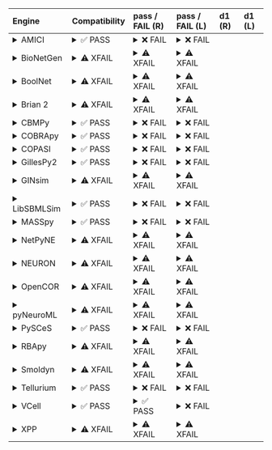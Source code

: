 | Engine                                                                                                                                     | Compatibility                                                                                                                                                                                                                                                 | pass / FAIL (R)                                                                                                                                                                                                                                                                                                                                                                                                                                                                                                                                                                                                                                                                                                                                                                                                                                                                                                                                               | pass / FAIL (L)                                                                                                                                                                                                                                                                                                                                                                                                                                                                                                                                                                                                                                               | d1 (R) | d1 (L) |
| :----------------------------------------------------------------------------------------------------------------------------------------- | :------------------------------------------------------------------------------------------------------------------------------------------------------------------------------------------------------------------------------------------------------------ | :------------------------------------------------------------------------------------------------------------------------------------------------------------------------------------------------------------------------------------------------------------------------------------------------------------------------------------------------------------------------------------------------------------------------------------------------------------------------------------------------------------------------------------------------------------------------------------------------------------------------------------------------------------------------------------------------------------------------------------------------------------------------------------------------------------------------------------------------------------------------------------------------------------------------------------------------------------ | :------------------------------------------------------------------------------------------------------------------------------------------------------------------------------------------------------------------------------------------------------------------------------------------------------------------------------------------------------------------------------------------------------------------------------------------------------------------------------------------------------------------------------------------------------------------------------------------------------------------------------------------------------------ | :----- | :----- |
| <details><summary>AMICI</summary>https://docs.biosimulators.org/Biosimulators_AMICI/<br></details>                                         | <details><summary>&#9989; PASS</summary>The filenames '01186-sbml-l3v2.xml' and '01186-sbml-l3v2-sedml.xml' suggest the input files are SBML and SED-ML which is compatible with AMICI.<br><br>SED-ML and SBML are compatible with AMICI.</details>           | <details><summary>&#10060; FAIL</summary><a href="https://api.biosimulations.org/runs/674dca6cef911d5d4525a3ba">view</a><br><a href="https://api.biosimulations.org/results/674dca6cef911d5d4525a3ba/download">download</a><br><a href="https://api.biosimulations.org/logs/674dca6cef911d5d4525a3ba?includeOutput=true">logs</a><br><br>ERROR MESSAGE:<br>The COMBINE/OMEX did not execute successfully:<br><br> The SED document did not execute successfully:<br> <br> SteadyStateSimulation `simulation_1` is not supported.<br> - Simulation simulation_1 of type `SteadyStateSimulation` is not supported. Simulation must be an instance of one of the following:<br> - UniformTimeCourseSimulation<br><br>ERROR TYPE:<br>CombineArchiveExecutionError</details>                                                                                                                                                                                       | <details><summary>&#10060; FAIL</summary>ERROR MESSAGE:<br>The COMBINE/OMEX did not execute successfully:<br><br> The SED document did not execute successfully:<br> <br> SteadyStateSimulation `simulation_1` is not supported.<br> - Simulation simulation_1 of type `SteadyStateSimulation` is not supported. Simulation must be an instance of one of the following:<br> - UniformTimeCourseSimulation<br><br>ERROR TYPE:<br>CombineArchiveExecutionError</details>                                                                                                                                                                                       |        |        |
| <details><summary>BioNetGen</summary>https://docs.biosimulators.org/Biosimulators_BioNetGen/<br></details>                                 | <details><summary>&#9888; XFAIL</summary>EXPECTED FAIL<br><br>Only BNGL, SED-ML are compatible with BioNetGen.</details>                                                                                                                                      | <details><summary>&#9888; XFAIL</summary>EXPECTED FAIL<br><br><a href="https://api.biosimulations.org/runs/674dca6f10bb4455d6187fa2">view</a><br><a href="https://api.biosimulations.org/results/674dca6f10bb4455d6187fa2/download">download</a><br><a href="https://api.biosimulations.org/logs/674dca6f10bb4455d6187fa2?includeOutput=true">logs</a><br><br>ERROR MESSAGE:<br>The COMBINE/OMEX did not execute successfully:<br><br> The SED document did not execute successfully:<br> <br> Language for model `model_1` is not supported.<br> - Model language `urn:sedml:language:sbml` is not supported. Models must be in BNGL format (e.g., `sed:model/@language` must match `^urn:sedml:language:bngl(\.$)` such as `urn:sedml:language:bngl`).<br><br>ERROR TYPE:<br>CombineArchiveExecutionError</details>                                                                                                                                         | <details><summary>&#9888; XFAIL</summary>EXPECTED FAIL<br><br>ERROR MESSAGE:<br>The COMBINE/OMEX did not execute successfully:<br><br> The SED document did not execute successfully:<br> <br> Language for model `model_1` is not supported.<br> - Model language `urn:sedml:language:sbml` is not supported. Models must be in BNGL format (e.g., `sed:model/@language` must match `^urn:sedml:language:bngl(\.$)` such as `urn:sedml:language:bngl`).<br><br>ERROR TYPE:<br>CombineArchiveExecutionError</details>                                                                                                                                         |        |        |
| <details><summary>BoolNet</summary>https://docs.biosimulators.org/Biosimulators_BoolNet/<br></details>                                     | <details><summary>&#9888; XFAIL</summary>EXPECTED FAIL<br><br>Only SBML-qual, SED-ML are compatible with BoolNet.</details>                                                                                                                                   | <details><summary>&#9888; XFAIL</summary>EXPECTED FAIL<br><br><a href="https://api.biosimulations.org/runs/674dca71261553b9bc2547b9">view</a><br><a href="https://api.biosimulations.org/results/674dca71261553b9bc2547b9/download">download</a><br><a href="https://api.biosimulations.org/logs/674dca71261553b9bc2547b9?includeOutput=true">logs</a><br><br>ERROR MESSAGE:<br>The COMBINE/OMEX did not execute successfully:<br><br> The SED document did not execute successfully:<br> <br> SteadyStateSimulation `simulation_1` is not supported.<br> - Simulation simulation_1 of type `SteadyStateSimulation` is not supported. Simulation must be an instance of one of the following:<br> - UniformTimeCourseSimulation<br><br>ERROR TYPE:<br>CombineArchiveExecutionError</details>                                                                                                                                                                  | <details><summary>&#9888; XFAIL</summary>EXPECTED FAIL<br><br>ERROR MESSAGE:<br>The COMBINE/OMEX did not execute successfully:<br><br> The SED document did not execute successfully:<br> <br> SteadyStateSimulation `simulation_1` is not supported.<br> - Simulation simulation_1 of type `SteadyStateSimulation` is not supported. Simulation must be an instance of one of the following:<br> - UniformTimeCourseSimulation<br><br>ERROR TYPE:<br>CombineArchiveExecutionError</details>                                                                                                                                                                  |        |        |
| <details><summary>Brian 2</summary>https://docs.biosimulators.org/Biosimulators_pyNeuroML/<br></details>                                   | <details><summary>&#9888; XFAIL</summary>EXPECTED FAIL<br><br>Only NeuroML, SED-ML are compatible with Brian 2.</details>                                                                                                                                     | <details><summary>&#9888; XFAIL</summary>EXPECTED FAIL<br><br><a href="https://api.biosimulations.org/runs/674dca6e10bb4455d6187f9f">view</a><br><a href="https://api.biosimulations.org/results/674dca6e10bb4455d6187f9f/download">download</a><br><a href="https://api.biosimulations.org/logs/674dca6e10bb4455d6187f9f?includeOutput=true">logs</a><br><br>ERROR MESSAGE:<br>No module named 'libsbml'<br><br>ERROR TYPE:<br>ModuleNotFoundError</details>                                                                                                                                                                                                                                                                                                                                                                                                                                                                                                 | <details><summary>&#9888; XFAIL</summary>EXPECTED FAIL<br><br>ERROR MESSAGE:<br>No module named 'libsbml'<br><br>ERROR TYPE:<br>ModuleNotFoundError</details>                                                                                                                                                                                                                                                                                                                                                                                                                                                                                                 |        |        |
| <details><summary>CBMPy</summary>https://docs.biosimulators.org/Biosimulators_CBMPy/<br></details>                                         | <details><summary>&#9989; PASS</summary>The filenames '01186-sbml-l3v2.xml' and '01186-sbml-l3v2-sedml.xml' suggest the input files are SBML and SED-ML which is compatible with CBMPy.<br><br>SED-ML and SBML are compatible with CBMPy.</details>           | <details><summary>&#10060; FAIL</summary><a href="https://api.biosimulations.org/runs/674dca7310bb4455d6187fa5">view</a><br><a href="https://api.biosimulations.org/results/674dca7310bb4455d6187fa5/download">download</a><br><a href="https://api.biosimulations.org/logs/674dca7310bb4455d6187fa5?includeOutput=true">logs</a><br><br>ERROR MESSAGE:<br>The COMBINE/OMEX did not execute successfully:<br><br> The SED document did not execute successfully:<br> <br> 'MLStripper' object has no attribute 'unescape'<br><br>ERROR TYPE:<br>CombineArchiveExecutionError</details>                                                                                                                                                                                                                                                                                                                                                                        | <details><summary>&#10060; FAIL</summary>ERROR MESSAGE:<br>The COMBINE/OMEX did not execute successfully:<br><br> The SED document did not execute successfully:<br> <br> 'MLStripper' object has no attribute 'unescape'<br><br>ERROR TYPE:<br>CombineArchiveExecutionError</details>                                                                                                                                                                                                                                                                                                                                                                        |        |        |
| <details><summary>COBRApy</summary>https://docs.biosimulators.org/Biosimulators_COBRApy/<br>Only allows steady state simulations</details> | <details><summary>&#9989; PASS</summary>The filenames '01186-sbml-l3v2.xml' and '01186-sbml-l3v2-sedml.xml' suggest the input files are SBML and SED-ML which is compatible with COBRApy.<br><br>SED-ML and SBML are compatible with COBRApy.</details>       | <details><summary>&#10060; FAIL</summary><a href="https://api.biosimulations.org/runs/674dca75261553b9bc2547bc">view</a><br><a href="https://api.biosimulations.org/results/674dca75261553b9bc2547bc/download">download</a><br><a href="https://api.biosimulations.org/logs/674dca75261553b9bc2547bc?includeOutput=true">logs</a><br><br>ERROR MESSAGE:<br>The COMBINE/OMEX did not execute successfully:<br><br> The SED document did not execute successfully:<br> <br> Something went wrong reading the SBML model. Most likely the SBML model is not valid. Please check that your model is valid using the `cobra.io.sbml.validate_sbml_model` function or via the online validator at http://sbml.org/validator .<br> `(model, errors) = validate_sbml_model(filename)`<br> If the model is valid and cannot be read please open an issue at https://github.com/opencobra/cobrapy/issues .<br><br>ERROR TYPE:<br>CombineArchiveExecutionError</details> | <details><summary>&#10060; FAIL</summary>ERROR MESSAGE:<br>The COMBINE/OMEX did not execute successfully:<br><br> The SED document did not execute successfully:<br> <br> Something went wrong reading the SBML model. Most likely the SBML model is not valid. Please check that your model is valid using the `cobra.io.sbml.validate_sbml_model` function or via the online validator at http://sbml.org/validator .<br> `(model, errors) = validate_sbml_model(filename)`<br> If the model is valid and cannot be read please open an issue at https://github.com/opencobra/cobrapy/issues .<br><br>ERROR TYPE:<br>CombineArchiveExecutionError</details> |        |        |
| <details><summary>COPASI</summary>https://docs.biosimulators.org/Biosimulators_COPASI/<br></details>                                       | <details><summary>&#9989; PASS</summary>The filenames '01186-sbml-l3v2.xml' and '01186-sbml-l3v2-sedml.xml' suggest the input files are SBML and SED-ML which is compatible with COPASI.<br><br>SED-ML and SBML are compatible with COPASI.</details>         | <details><summary>&#10060; FAIL</summary><a href="https://api.biosimulations.org/runs/674dca77261553b9bc2547c1">view</a><br><a href="https://api.biosimulations.org/results/674dca77261553b9bc2547c1/download">download</a><br><a href="https://api.biosimulations.org/logs/674dca77261553b9bc2547c1?includeOutput=true">logs</a><br><br>ERROR MESSAGE:<br>The COMBINE/OMEX did not execute successfully:<br><br> The SED document did not execute successfully:<br> <br> class 'ValueError':No suitable equivalent for 'KISAO_0000437' could be found with the provided substitution policy<br><br>ERROR TYPE:<br>CombineArchiveExecutionError</details>                                                                                                                                                                                                                                                                                                     | <details><summary>&#10060; FAIL</summary>ERROR MESSAGE:<br>The COMBINE/OMEX did not execute successfully:<br><br> The SED document did not execute successfully:<br> <br> class 'ValueError':No suitable equivalent for 'KISAO_0000437' could be found with the provided substitution policy<br><br>ERROR TYPE:<br>CombineArchiveExecutionError</details>                                                                                                                                                                                                                                                                                                     |        |        |
| <details><summary>GillesPy2</summary>https://docs.biosimulators.org/Biosimulators_GillesPy2/<br></details>                                 | <details><summary>&#9989; PASS</summary>The filenames '01186-sbml-l3v2.xml' and '01186-sbml-l3v2-sedml.xml' suggest the input files are SBML and SED-ML which is compatible with GillesPy2.<br><br>SED-ML and SBML are compatible with GillesPy2.</details>   | <details><summary>&#10060; FAIL</summary><a href="https://api.biosimulations.org/runs/674dca7910bb4455d6187faa">view</a><br><a href="https://api.biosimulations.org/results/674dca7910bb4455d6187faa/download">download</a><br><a href="https://api.biosimulations.org/logs/674dca7910bb4455d6187faa?includeOutput=true">logs</a><br><br>ERROR MESSAGE:<br>The COMBINE/OMEX did not execute successfully:<br><br> The SED document did not execute successfully:<br> <br> SteadyStateSimulation `simulation_1` is not supported.<br> - Simulation simulation_1 of type `SteadyStateSimulation` is not supported. Simulation must be an instance of one of the following:<br> - UniformTimeCourseSimulation<br><br>ERROR TYPE:<br>CombineArchiveExecutionError</details>                                                                                                                                                                                       | <details><summary>&#10060; FAIL</summary>ERROR MESSAGE:<br>The COMBINE/OMEX did not execute successfully:<br><br> The SED document did not execute successfully:<br> <br> SteadyStateSimulation `simulation_1` is not supported.<br> - Simulation simulation_1 of type `SteadyStateSimulation` is not supported. Simulation must be an instance of one of the following:<br> - UniformTimeCourseSimulation<br><br>ERROR TYPE:<br>CombineArchiveExecutionError</details>                                                                                                                                                                                       |        |        |
| <details><summary>GINsim</summary>https://docs.biosimulators.org/Biosimulators_GINsim/<br></details>                                       | <details><summary>&#9888; XFAIL</summary>EXPECTED FAIL<br><br>Only SBML-qual, SED-ML are compatible with GINsim.</details>                                                                                                                                    | <details><summary>&#9888; XFAIL</summary>EXPECTED FAIL<br><br><a href="https://api.biosimulations.org/runs/674dca7b261553b9bc2547c8">view</a><br><a href="https://api.biosimulations.org/results/674dca7b261553b9bc2547c8/download">download</a><br><a href="https://api.biosimulations.org/logs/674dca7b261553b9bc2547c8?includeOutput=true">logs</a><br><br>ERROR MESSAGE:<br>The COMBINE/OMEX did not execute successfully:<br><br> The SED document did not execute successfully:<br> <br> Namespaces must include 1 SBML qual namespace.<br><br>ERROR TYPE:<br>CombineArchiveExecutionError</details>                                                                                                                                                                                                                                                                                                                                                    | <details><summary>&#9888; XFAIL</summary>EXPECTED FAIL<br><br>ERROR MESSAGE:<br>The COMBINE/OMEX did not execute successfully:<br><br> The SED document did not execute successfully:<br> <br> Namespaces must include 1 SBML qual namespace.<br><br>ERROR TYPE:<br>CombineArchiveExecutionError</details>                                                                                                                                                                                                                                                                                                                                                    |        |        |
| <details><summary>LibSBMLSim</summary>https://docs.biosimulators.org/Biosimulators_LibSBMLSim/<br></details>                               | <details><summary>&#9989; PASS</summary>The filenames '01186-sbml-l3v2.xml' and '01186-sbml-l3v2-sedml.xml' suggest the input files are SBML and SED-ML which is compatible with LibSBMLSim.<br><br>SED-ML and SBML are compatible with LibSBMLSim.</details> | <details><summary>&#10060; FAIL</summary><a href="https://api.biosimulations.org/runs/674dca7d10bb4455d6187fb1">view</a><br><a href="https://api.biosimulations.org/results/674dca7d10bb4455d6187fb1/download">download</a><br><a href="https://api.biosimulations.org/logs/674dca7d10bb4455d6187fb1?includeOutput=true">logs</a><br><br>ERROR MESSAGE:<br>The COMBINE/OMEX did not execute successfully:<br><br> The SED document did not execute successfully:<br> <br> SteadyStateSimulation `simulation_1` is not supported.<br> - Simulation simulation_1 of type `SteadyStateSimulation` is not supported. Simulation must be an instance of one of the following:<br> - UniformTimeCourseSimulation<br><br>ERROR TYPE:<br>CombineArchiveExecutionError</details>                                                                                                                                                                                       | <details><summary>&#10060; FAIL</summary>ERROR MESSAGE:<br>The COMBINE/OMEX did not execute successfully:<br><br> The SED document did not execute successfully:<br> <br> SteadyStateSimulation `simulation_1` is not supported.<br> - Simulation simulation_1 of type `SteadyStateSimulation` is not supported. Simulation must be an instance of one of the following:<br> - UniformTimeCourseSimulation<br><br>ERROR TYPE:<br>CombineArchiveExecutionError</details>                                                                                                                                                                                       |        |        |
| <details><summary>MASSpy</summary>https://docs.biosimulators.org/Biosimulators_MASSpy/<br></details>                                       | <details><summary>&#9989; PASS</summary>The filenames '01186-sbml-l3v2.xml' and '01186-sbml-l3v2-sedml.xml' suggest the input files are SBML and SED-ML which is compatible with MASSpy.<br><br>SED-ML and SBML are compatible with MASSpy.</details>         | <details><summary>&#10060; FAIL</summary><a href="https://api.biosimulations.org/runs/674dca7fef911d5d4525a3c9">view</a><br><a href="https://api.biosimulations.org/results/674dca7fef911d5d4525a3c9/download">download</a><br><a href="https://api.biosimulations.org/logs/674dca7fef911d5d4525a3c9?includeOutput=true">logs</a><br><br>ERROR MESSAGE:<br>The COMBINE/OMEX did not execute successfully:<br><br> The SED document did not execute successfully:<br> <br> SteadyStateSimulation `simulation_1` is not supported.<br> - Simulation simulation_1 of type `SteadyStateSimulation` is not supported. Simulation must be an instance of one of the following:<br> - UniformTimeCourseSimulation<br><br>ERROR TYPE:<br>CombineArchiveExecutionError</details>                                                                                                                                                                                       | <details><summary>&#10060; FAIL</summary>ERROR MESSAGE:<br>The COMBINE/OMEX did not execute successfully:<br><br> The SED document did not execute successfully:<br> <br> SteadyStateSimulation `simulation_1` is not supported.<br> - Simulation simulation_1 of type `SteadyStateSimulation` is not supported. Simulation must be an instance of one of the following:<br> - UniformTimeCourseSimulation<br><br>ERROR TYPE:<br>CombineArchiveExecutionError</details>                                                                                                                                                                                       |        |        |
| <details><summary>NetPyNE</summary>https://docs.biosimulators.org/Biosimulators_pyNeuroML/<br></details>                                   | <details><summary>&#9888; XFAIL</summary>EXPECTED FAIL<br><br>Only NeuroML, SED-ML are compatible with NetPyNE.</details>                                                                                                                                     | <details><summary>&#9888; XFAIL</summary>EXPECTED FAIL<br><br><a href="https://api.biosimulations.org/runs/674dca8010bb4455d6187fb6">view</a><br><a href="https://api.biosimulations.org/results/674dca8010bb4455d6187fb6/download">download</a><br><a href="https://api.biosimulations.org/logs/674dca8010bb4455d6187fb6?includeOutput=true">logs</a><br><br>ERROR MESSAGE:<br>No module named 'libsbml'<br><br>ERROR TYPE:<br>ModuleNotFoundError</details>                                                                                                                                                                                                                                                                                                                                                                                                                                                                                                 | <details><summary>&#9888; XFAIL</summary>EXPECTED FAIL<br><br>ERROR MESSAGE:<br>No module named 'libsbml'<br><br>ERROR TYPE:<br>ModuleNotFoundError</details>                                                                                                                                                                                                                                                                                                                                                                                                                                                                                                 |        |        |
| <details><summary>NEURON</summary>https://docs.biosimulators.org/Biosimulators_pyNeuroML/<br></details>                                    | <details><summary>&#9888; XFAIL</summary>EXPECTED FAIL<br><br>Only NeuroML, SED-ML are compatible with NEURON.</details>                                                                                                                                      | <details><summary>&#9888; XFAIL</summary>EXPECTED FAIL<br><br><a href="https://api.biosimulations.org/runs/674dca82261553b9bc2547d1">view</a><br><a href="https://api.biosimulations.org/results/674dca82261553b9bc2547d1/download">download</a><br><a href="https://api.biosimulations.org/logs/674dca82261553b9bc2547d1?includeOutput=true">logs</a><br><br>ERROR MESSAGE:<br>No module named 'libsbml'<br><br>ERROR TYPE:<br>ModuleNotFoundError</details>                                                                                                                                                                                                                                                                                                                                                                                                                                                                                                 | <details><summary>&#9888; XFAIL</summary>EXPECTED FAIL<br><br>ERROR MESSAGE:<br>No module named 'libsbml'<br><br>ERROR TYPE:<br>ModuleNotFoundError</details>                                                                                                                                                                                                                                                                                                                                                                                                                                                                                                 |        |        |
| <details><summary>OpenCOR</summary>https://docs.biosimulators.org/Biosimulators_OpenCOR/<br></details>                                     | <details><summary>&#9888; XFAIL</summary>EXPECTED FAIL<br><br>Only CellML, SED-ML are compatible with OpenCOR.</details>                                                                                                                                      | <details><summary>&#9888; XFAIL</summary>EXPECTED FAIL<br><br><a href="https://api.biosimulations.org/runs/674dca84ef911d5d4525a3d6">view</a><br><a href="https://api.biosimulations.org/results/674dca84ef911d5d4525a3d6/download">download</a><br><a href="https://api.biosimulations.org/logs/674dca84ef911d5d4525a3d6?includeOutput=true">logs</a><br><br>ERROR MESSAGE:<br>No module named 'libsbml'<br><br>ERROR TYPE:<br>ModuleNotFoundError</details>                                                                                                                                                                                                                                                                                                                                                                                                                                                                                                 | <details><summary>&#9888; XFAIL</summary>EXPECTED FAIL<br><br>ERROR MESSAGE:<br>No module named 'libsbml'<br><br>ERROR TYPE:<br>ModuleNotFoundError</details>                                                                                                                                                                                                                                                                                                                                                                                                                                                                                                 |        |        |
| <details><summary>pyNeuroML</summary>https://docs.biosimulators.org/Biosimulators_pyNeuroML/<br></details>                                 | <details><summary>&#9888; XFAIL</summary>EXPECTED FAIL<br><br>Only NeuroML, SED-ML are compatible with pyNeuroML.</details>                                                                                                                                   | <details><summary>&#9888; XFAIL</summary>EXPECTED FAIL<br><br><a href="https://api.biosimulations.org/runs/674dca8610bb4455d6187fc6">view</a><br><a href="https://api.biosimulations.org/results/674dca8610bb4455d6187fc6/download">download</a><br><a href="https://api.biosimulations.org/logs/674dca8610bb4455d6187fc6?includeOutput=true">logs</a><br><br>ERROR MESSAGE:<br>No module named 'libsbml'<br><br>ERROR TYPE:<br>ModuleNotFoundError</details>                                                                                                                                                                                                                                                                                                                                                                                                                                                                                                 | <details><summary>&#9888; XFAIL</summary>EXPECTED FAIL<br><br>ERROR MESSAGE:<br>No module named 'libsbml'<br><br>ERROR TYPE:<br>ModuleNotFoundError</details>                                                                                                                                                                                                                                                                                                                                                                                                                                                                                                 |        |        |
| <details><summary>PySCeS</summary>https://docs.biosimulators.org/Biosimulators_PySCeS/<br></details>                                       | <details><summary>&#9989; PASS</summary>The filenames '01186-sbml-l3v2.xml' and '01186-sbml-l3v2-sedml.xml' suggest the input files are SBML and SED-ML which is compatible with PySCeS.<br><br>SED-ML and SBML are compatible with PySCeS.</details>         | <details><summary>&#10060; FAIL</summary><a href="https://api.biosimulations.org/runs/674dca8710bb4455d6187fcd">view</a><br><a href="https://api.biosimulations.org/results/674dca8710bb4455d6187fcd/download">download</a><br><a href="https://api.biosimulations.org/logs/674dca8710bb4455d6187fcd?includeOutput=true">logs</a><br><br>ERROR MESSAGE:<br>The COMBINE/OMEX did not execute successfully:<br><br> The SED document did not execute successfully:<br> <br> class 'ValueError':SteadyStateSimulation `simulation_1` is not supported.<br> - Simulation simulation_1 of type `SteadyStateSimulation` is not supported. Simulation must be an instance of one of the following:<br> - UniformTimeCourseSimulation<br><br>ERROR TYPE:<br>CombineArchiveExecutionError</details>                                                                                                                                                                    | <details><summary>&#10060; FAIL</summary>ERROR MESSAGE:<br>The COMBINE/OMEX did not execute successfully:<br><br> The SED document did not execute successfully:<br> <br> class 'ValueError':SteadyStateSimulation `simulation_1` is not supported.<br> - Simulation simulation_1 of type `SteadyStateSimulation` is not supported. Simulation must be an instance of one of the following:<br> - UniformTimeCourseSimulation<br><br>ERROR TYPE:<br>CombineArchiveExecutionError</details>                                                                                                                                                                    |        |        |
| <details><summary>RBApy</summary>https://docs.biosimulators.org/Biosimulators_RBApy/<br></details>                                         | <details><summary>&#9888; XFAIL</summary>EXPECTED FAIL<br><br>Only RBApy, SED-ML are compatible with RBApy.</details>                                                                                                                                         | <details><summary>&#9888; XFAIL</summary>EXPECTED FAIL<br><br><a href="https://api.biosimulations.org/runs/674dca89261553b9bc2547e5">view</a><br><a href="https://api.biosimulations.org/results/674dca89261553b9bc2547e5/download">download</a><br><a href="https://api.biosimulations.org/logs/674dca89261553b9bc2547e5?includeOutput=true">logs</a><br><br>ERROR MESSAGE:<br>The COMBINE/OMEX did not execute successfully:<br><br> The SED document did not execute successfully:<br> <br> Language for model `model_1` is not supported.<br> - Model language `urn:sedml:language:sbml` is not supported. Models must be in RBA format (e.g., `sed:model/@language` must match `^urn:sedml:language:rba(\.$)` such as `urn:sedml:language:rba`).<br><br>ERROR TYPE:<br>CombineArchiveExecutionError</details>                                                                                                                                            | <details><summary>&#9888; XFAIL</summary>EXPECTED FAIL<br><br>ERROR MESSAGE:<br>The COMBINE/OMEX did not execute successfully:<br><br> The SED document did not execute successfully:<br> <br> Language for model `model_1` is not supported.<br> - Model language `urn:sedml:language:sbml` is not supported. Models must be in RBA format (e.g., `sed:model/@language` must match `^urn:sedml:language:rba(\.$)` such as `urn:sedml:language:rba`).<br><br>ERROR TYPE:<br>CombineArchiveExecutionError</details>                                                                                                                                            |        |        |
| <details><summary>Smoldyn</summary>https://smoldyn.readthedocs.io/en/latest/python/api.html#sed-ml-combine-biosimulators-api<br></details> | <details><summary>&#9888; XFAIL</summary>EXPECTED FAIL<br><br>Only Smoldyn, SED-ML are compatible with Smoldyn.</details>                                                                                                                                     | <details><summary>&#9888; XFAIL</summary>EXPECTED FAIL<br><br><a href="https://api.biosimulations.org/runs/674dca8b261553b9bc2547ea">view</a><br><a href="https://api.biosimulations.org/results/674dca8b261553b9bc2547ea/download">download</a><br><a href="https://api.biosimulations.org/logs/674dca8b261553b9bc2547ea?includeOutput=true">logs</a><br><br>ERROR MESSAGE:<br>No module named 'libsbml'<br><br>ERROR TYPE:<br>ModuleNotFoundError</details>                                                                                                                                                                                                                                                                                                                                                                                                                                                                                                 | <details><summary>&#9888; XFAIL</summary>EXPECTED FAIL<br><br>ERROR MESSAGE:<br>Error unknown. The log.yml containing error information was not found.<br><br></details>                                                                                                                                                                                                                                                                                                                                                                                                                                                                                      |        |        |
| <details><summary>Tellurium</summary>https://docs.biosimulators.org/Biosimulators_tellurium/<br></details>                                 | <details><summary>&#9989; PASS</summary>The filenames '01186-sbml-l3v2.xml' and '01186-sbml-l3v2-sedml.xml' suggest the input files are SBML and SED-ML which is compatible with Tellurium.<br><br>SED-ML and SBML are compatible with Tellurium.</details>   | <details><summary>&#10060; FAIL</summary><a href="https://api.biosimulations.org/runs/674dca8def911d5d4525a3e9">view</a><br><a href="https://api.biosimulations.org/results/674dca8def911d5d4525a3e9/download">download</a><br><a href="https://api.biosimulations.org/logs/674dca8def911d5d4525a3e9?includeOutput=true">logs</a><br><br>ERROR MESSAGE:<br>flux balance analysis<br><br>ERROR TYPE:<br>CombineArchiveExecutionError</details>                                                                                                                                                                                                                                                                                                                                                                                                                                                                                                                 | <details><summary>&#10060; FAIL</summary>ERROR MESSAGE:<br>flux balance analysis<br><br>ERROR TYPE:<br>CombineArchiveExecutionError</details>                                                                                                                                                                                                                                                                                                                                                                                                                                                                                                                 |        |        |
| <details><summary>VCell</summary>https://github.com/virtualcell/vcell<br></details>                                                        | <details><summary>&#9989; PASS</summary>The filenames '01186-sbml-l3v2.xml' and '01186-sbml-l3v2-sedml.xml' suggest the input files are SBML and SED-ML which is compatible with VCell.<br><br>SED-ML, BNGL and SBML are compatible with VCell.</details>     | <details><summary>&#9989; PASS</summary><a href="https://api.biosimulations.org/runs/674dca9110bb4455d6187fec">view</a><br><a href="https://api.biosimulations.org/results/674dca9110bb4455d6187fec/download">download</a><br><a href="https://api.biosimulations.org/logs/674dca9110bb4455d6187fec?includeOutput=true">logs</a><br><br></details>                                                                                                                                                                                                                                                                                                                                                                                                                                                                                                                                                                                                            | <details><summary>&#10060; FAIL</summary>ERROR MESSAGE:<br>Runtime Exception<br><br></details>                                                                                                                                                                                                                                                                                                                                                                                                                                                                                                                                                                |        |        |
| <details><summary>XPP</summary>https://docs.biosimulators.org/Biosimulators_XPP/<br></details>                                             | <details><summary>&#9888; XFAIL</summary>EXPECTED FAIL<br><br>Only XPP, SED-ML are compatible with XPP.</details>                                                                                                                                             | <details><summary>&#9888; XFAIL</summary>EXPECTED FAIL<br><br><a href="https://api.biosimulations.org/runs/674dca9210bb4455d6187ffc">view</a><br><a href="https://api.biosimulations.org/results/674dca9210bb4455d6187ffc/download">download</a><br><a href="https://api.biosimulations.org/logs/674dca9210bb4455d6187ffc?includeOutput=true">logs</a><br><br>ERROR MESSAGE:<br>No module named 'libsbml'<br><br>ERROR TYPE:<br>ModuleNotFoundError</details>                                                                                                                                                                                                                                                                                                                                                                                                                                                                                                 | <details><summary>&#9888; XFAIL</summary>EXPECTED FAIL<br><br>ERROR MESSAGE:<br>No module named 'libsbml'<br><br>ERROR TYPE:<br>ModuleNotFoundError</details>                                                                                                                                                                                                                                                                                                                                                                                                                                                                                                 |        |        |
